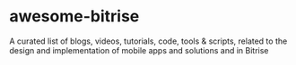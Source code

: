 # awesome-bitrise
A curated list of blogs, videos, tutorials, code, tools &amp; scripts, related to the design and implementation of mobile apps and solutions and in Bitrise
